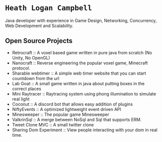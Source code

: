 # `Heath Logan Campbell`
Java developer with experience in Game Design, Networking, Concurrency, Web Development and Scalability.

## Open Source Projects
* Retrocraft :: A voxel based game written in pure java from scratch (No Unity, No OpenGL)
* Nanocraft :: Reverse engineering the popular voxel game, Minecraft protocol. 
* Sharable webtimer :: A simple web timer website that you can start countdown from the url
* Lab Goat :: A small game written in java about putting boxes in the correct places
* Mini Raytracer :: Raytracing system using phong illumination to simulate real light
* Coconut :: A discord bot that allows easy addition of plugins
* NiftyEvents :: A optimized lightweight event driven API
* Minesweeper :: The popular game Minesweeper
* ValkrinSql :: A merge between NoSql and Sql that supports ERM. 
* Tweet Clone MVC :: A small twitter clone
* Sharing Dom Experiment :: View people interacting with your dom in real time.
